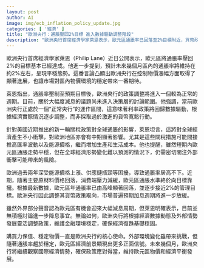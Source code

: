 ```yaml
---
layout: post
author: AI
image: img/ecb_inflation_policy_update.jpg
categories: [ '經濟' ]
title: "歐洲央行：通脹壓回2%目標 進入數據驅動調整階段"
description: "歐洲央行首席經濟學家萊恩表示，歐元區通脹率已回落至2%目標附近，貨幣政策轉向正常調整週期，短期內未有大幅減息討論。美國新關稅料將帶來中期經濟挑戰，歐央行將持續密切監控外部衝擊，靈活應對以維持物價與經濟平衡。"
---
```

歐洲央行首席經濟學家萊恩（Philip Lane）近日公開表示，歐元區將通脹率壓回2%的目標基本已經達成。他進一步提到，預計未來幾個月區內的通脹率將維持在約2%左右，呈現平穩態勢。這番言論凸顯出歐洲央行在控制物價漲幅方面取得了顯著進展，也讓市場對區內物價環境的穩定帶來一番期待。

萊恩指出，通脹率壓制至預期目標後，歐洲央行的政策調整將進入一個較為正常的週期。目前，關於大幅度減息的議題尚未進入決策層的討論範圍。他強調，當前歐洲央行正處於一個“正常央行”的運作區間，這意味著利率政策將回歸數據驅動，根據經濟實際情況逐步調整，而非採取過於激進的貨幣寬鬆行動。

針對美國近期推出的新一輪關稅政策對全球通脹的影響，萊恩坦言，這將對全球經濟產生不小衝擊，對歐洲地區亦會有中期顯著影響。尤其是這些關稅措施可能間接推高匯率波動以及能源價格，繼而增加生產和生活成本。他也提醒，雖然短期內歐元區通脹走勢平穩，但在全球經濟形勢變化難以預測的情況下，仍需密切關注外部衝擊可能帶來的風險。

歐洲過去兩年深受能源價格上漲、供應鏈瓶頸等困擾，導致通脹率居高不下。近期，隨著主要原材料價格回落，消費端壓力減緩，歐元區通脹水準終於向目標靠攏。根據最新數據，歐元區年通脹率已由高峰顯著回落，並逐步接近2%的管理目標。歐洲央行因此調整其貨幣政策取向，市場普遍預期加息週期將進一步放緩。

雖然外界部分聲音認為歐元區有機會迎來大幅減息周期，但萊恩明確表示，目前並無積極討論進一步降息事宜。無論如何，歐洲央行將根據經濟數據動態及外部情勢發展靈活調整政策，維護金融環境穩定，確保經濟復甦基礎穩固。

購買力保值、穩定物價一直是歐洲央行的核心使命。外部環境變化雖帶來挑戰，但隨著通脹率趨於穩定，歐元區經濟前景顯現出更多正面信號。未來幾個月，歐洲央行將繼續觀察國際經濟情勢，確保政策應對得當，維持歐元區物價和經濟平衡發展。